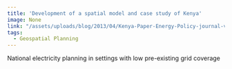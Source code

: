 ```yaml
---
title: 'Development of a spatial model and case study of Kenya'
image: None
link: "/assets/uploads/blog/2013/04/Kenya-Paper-Energy-Policy-journal-version.pdf"
tags:
  - Geospatial Planning
---
```


 National electricity planning in settings with low pre-existing grid coverage
